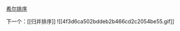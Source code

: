 [希尔排序](file:///F:/Unity%E5%AD%A6%E4%B9%A0/C#\%E7%AE%97%E6%B3%95%E7%BB%83%E4%B9%A0\%E7%AE%97%E6%B3%95%E9%A2%98\%E5%B8%8C%E5%B0%94%E6%8E%92%E5%BA%8F\Program.cs)

下一个：[[归并排序]]
![[4f3d6ca502bddeb2b466cd2c2054be55.gif]]